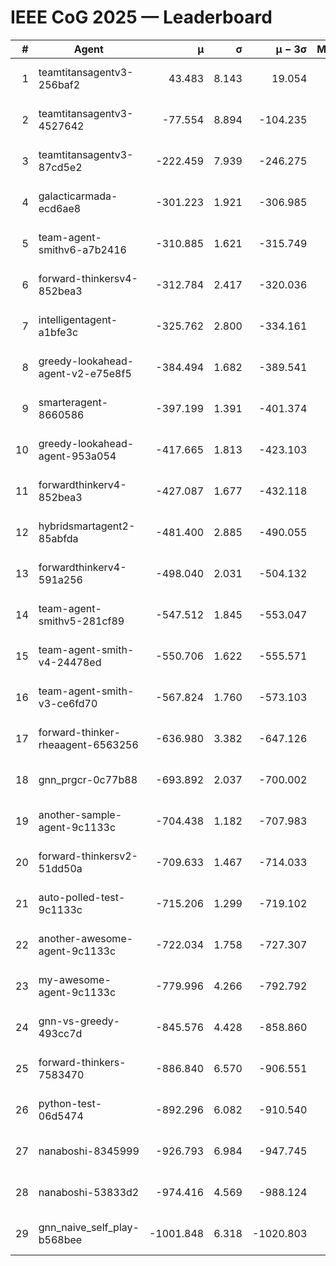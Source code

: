 # IEEE CoG 2025 — Leaderboard

| # | Agent | μ | σ | μ − 3σ | Matches | Updated |
|---:|---|---:|---:|---:|---:|---|
| 1 | teamtitansagentv3-256baf2 | 43.483 | 8.143 | 19.054 | 18816 | 2025-08-24 11:26 |
| 2 | teamtitansagentv3-4527642 | -77.554 | 8.894 | -104.235 | 18530 | 2025-08-24 11:26 |
| 3 | teamtitansagentv3-87cd5e2 | -222.459 | 7.939 | -246.275 | 19846 | 2025-08-24 11:26 |
| 4 | galacticarmada-ecd6ae8 | -301.223 | 1.921 | -306.985 | 17080 | 2025-08-24 11:26 |
| 5 | team-agent-smithv6-a7b2416 | -310.885 | 1.621 | -315.749 | 18640 | 2025-08-24 11:26 |
| 6 | forward-thinkersv4-852bea3 | -312.784 | 2.417 | -320.036 | 15094 | 2025-08-24 11:26 |
| 7 | intelligentagent-a1bfe3c | -325.762 | 2.800 | -334.161 | 15820 | 2025-08-24 11:26 |
| 8 | greedy-lookahead-agent-v2-e75e8f5 | -384.494 | 1.682 | -389.541 | 19090 | 2025-08-24 11:26 |
| 9 | smarteragent-8660586 | -397.199 | 1.391 | -401.374 | 15546 | 2025-08-24 11:26 |
| 10 | greedy-lookahead-agent-953a054 | -417.665 | 1.813 | -423.103 | 17370 | 2025-08-24 11:26 |
| 11 | forwardthinkerv4-852bea3 | -427.087 | 1.677 | -432.118 | 15447 | 2025-08-24 11:26 |
| 12 | hybridsmartagent2-85abfda | -481.400 | 2.885 | -490.055 | 15594 | 2025-08-24 11:26 |
| 13 | forwardthinkerv4-591a256 | -498.040 | 2.031 | -504.132 | 15401 | 2025-08-24 11:26 |
| 14 | team-agent-smithv5-281cf89 | -547.512 | 1.845 | -553.047 | 18200 | 2025-08-24 11:26 |
| 15 | team-agent-smith-v4-24478ed | -550.706 | 1.622 | -555.571 | 18996 | 2025-08-24 11:26 |
| 16 | team-agent-smith-v3-ce6fd70 | -567.824 | 1.760 | -573.103 | 19596 | 2025-08-24 11:26 |
| 17 | forward-thinker-rheaagent-6563256 | -636.980 | 3.382 | -647.126 | 17616 | 2025-08-24 11:26 |
| 18 | gnn_prgcr-0c77b88 | -693.892 | 2.037 | -700.002 | 16560 | 2025-08-24 11:26 |
| 19 | another-sample-agent-9c1133c | -704.438 | 1.182 | -707.983 | 18640 | 2025-08-24 11:26 |
| 20 | forward-thinkersv2-51dd50a | -709.633 | 1.467 | -714.033 | 17836 | 2025-08-24 11:26 |
| 21 | auto-polled-test-9c1133c | -715.206 | 1.299 | -719.102 | 19340 | 2025-08-24 11:26 |
| 22 | another-awesome-agent-9c1133c | -722.034 | 1.758 | -727.307 | 20040 | 2025-08-24 11:26 |
| 23 | my-awesome-agent-9c1133c | -779.996 | 4.266 | -792.792 | 18660 | 2025-08-24 11:26 |
| 24 | gnn-vs-greedy-493cc7d | -845.576 | 4.428 | -858.860 | 14780 | 2025-08-24 11:26 |
| 25 | forward-thinkers-7583470 | -886.840 | 6.570 | -906.551 | 17120 | 2025-08-24 11:26 |
| 26 | python-test-06d5474 | -892.296 | 6.082 | -910.540 | 14890 | 2025-08-24 11:26 |
| 27 | nanaboshi-8345999 | -926.793 | 6.984 | -947.745 | 15230 | 2025-08-24 11:26 |
| 28 | nanaboshi-53833d2 | -974.416 | 4.569 | -988.124 | 14460 | 2025-08-24 11:26 |
| 29 | gnn_naive_self_play-b568bee | -1001.848 | 6.318 | -1020.803 | 14700 | 2025-08-24 11:26 |
